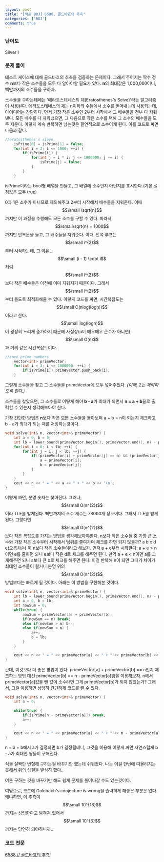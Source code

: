```yaml
---
layout: post
title: "[백준 BOJ] 6588. 골드바흐의 추측"
categories: ['BOJ']
comments: true
---
```

<script type="text/javascript" 
src="https://cdn.mathjax.org/mathjax/latest/MathJax.js?config=TeX-AMS_HTML">
</script>
### **난이도**

Silver I

### **문제 풀이**

 테스트 케이스에 대해 골드바흐의 추측을 검증하는 문제이다. 그래서 주어지는 짝수 정수 **n**보다 작은 소수들을 모두 다 알아야할 필요가 있다. **n**의 최대값은 1,000,000이니, 백만까지의 소수들을 구하자.

소수들을 구하는데에는 '에라토스테네스의 체(Eratosthenes's Seive)'라는 알고리즘이 사용된다. 에라토스테네스의 체는 n이하의 수들에서 소수를 얻어내는데 사용되는데, 아이디어는 간단하다. 먼저 가장 작은 소수인 2부터 시작해서 그 배수들을 전부 다 지워낸다. 모든 배수를 다 지워냈으면, 그 다음으로 작은 소수를 택해 그 소수의 배수들을 모두 지운다. 이렇게 계속 반복하면 남는것은 필연적으로 소수이게 된다. 이를 코드로 짜면 다음과 같다.

```c++
//eratosthenes's sieve
    isPrime[0] = isPrime[1] = false;
    for(int i = 2; i <= 1000; ++i) {
        if(isPrime[i]) {
            for(int j = i * i; j <= 1000000; j += i) {
                isPrime[j] = false;
            }
        }
    }
```

isPrime이라는 bool형 배열을 만들고, 그 배열에 소수인지 아닌지를 표시한다.(기본 설정값은 모두 true)

0과 1은 소수가 아니므로 제외해주고 2부터 시작해서 배수들을 지워준다. 이때 $$\small \sqrt{n}$$까지만 이 과정을 수행해도 모든 소수를 구할 수 있다. 따라서, $$\small\sqrt{n} = 1000$$ 까지만 반복문을 돌고, 그 배수들을 지워준다. 이때, 안쪽 루프는 $$\small i^{2}$$부터 시작하는데, 그 이유는 $$\small (i - 1) \cdot i$$처럼 $$\small i^{2}$$보다 작은 배수들은 이전에 이미 지워지기 때문이다. 그래서 $$\small i^{2}$$부터 돌도록 최적화해줄 수 있다. 이렇게 코드를 짜면, 시간복잡도는 $$\small O(nlog(logn))$$이라고 한다. $$\small log(logn)$$이 굉장히 느리게 증가하기 때문에 사실상(n이 매우매우 큰수가 아니면) $$\small O(n)$$과 거의 같은 시간복잡도이다.

```c++
//save prime numbers
    vector<int> primeVector;
    for(int i = 3; i <= 1000000; ++i) {
        if(isPrime[i]) primeVector.push_back(i);
    }
```

그렇게 소수들을 찾고 그 소수들을 primeVector에 모두 넣어주었다. *(이때, 2는 제외하도록 한다.)*

소수들을 찾았으면, 그 소수들로 어떻게 해야 **b - a**가 최대가 되면서 **n = a + b**꼴로 출력할 수 있는지 생각해보아야 한다.

가장 간단한 방법은 **n**보다 작은 모든 소수들을 돌아보며 a + b = n이 되는지 체크하고 b - a가 최대가 되는 때를 저장하는것이다.

```c++
void solve(int& n, vector<int>& primeVector) {
    int a = 0, b = 0;
    int lb = lower_bound(primeVector.begin(), primeVector.end(), n) - primeVector.begin();
    for(int i = 0; i < lb; ++i) {
        for(int j = i; j < lb; ++j) {
            if((primeVector[i] + primeVector[j] == n) && (primeVector[j] - primeVector[i]) >= (b - a)) {
                a = primeVector[i];
                b = primeVector[j];
            }
        }
    }
    cout << n << " = " << a << " + " << b << '\n';
}
```

이렇게 짜면, 분명 숫자는 찾아진다. 그러나, $$\small O(n^{2})$$이라 TLE를 받게된다. 백만까지의 소수 개수는 78000개 정도이다. 그래서 TLE를 받게 된다. 그렇다면 $$\small O(n^{2})$$보다 작은 복잡도를 가지는 방법을 생각해보아야한다. n보다 작은 소수들 중 가장 큰 소수와 가장 작은 소수부터 시작해서 범위를 줄여가며 체크를 하면 되지 않을까? a b c d e(오름차순) 이 n보다 작은 소수들이라고 해보자. 먼저 a + e부터 시작한다. a + e > n이면 e를 줄이면 되니 e보다 작은 d로 체크를 해주면 된다. 만약 a + e < n이면 a를 크게해주면 되니 a보다 큰 b로 체크를 해주면 된다. 이걸 반복해 n이 되면 그때가 차이가 최대인 소수들이 될거니 분명 위의 $$\small O(n^{2})$$방법보다는 빠르게 될 것이다. 아래는 이 방법을 구현해본 것이다.

```c++
void solve(int& n, vector<int>& primeVector) {
    int lb = lower_bound(primeVector.begin(), primeVector.end(), n) - primeVector.begin() - 1;
    int a = 0, b = lb;
    int nowSum = 0;
    while(true) {
        nowSum = primeVector[a] + primeVector[b];
        if(nowSum == n) break;
        else if(nowSum > n) b--;
        else if(nowSum < n) {
            a++;
            b = lb;
        }
    }

    cout << n << " = " << primeVector[a] << " + " << primeVector[b] << '\n';
}
```

근데, 이것보다 더 좋은 방법이 있다. primeVector[a] + primeVector[b] == n인지 체크하는 방법 대신 primeVector[b] == n - primeVector[a]임을 이용해보자. n에서 primeVector[a]값을 뺀 값이 소수라면 그게 primeVector[b]가 되지 않겠는가? 그래서, 그걸 이용하면 상당히 간단하게 코드를 짤 수 있다.

```c++
void solve(int& n, vector<int>& primeVector) {
    int a = 0;
    
    while(true) {
        if(isPrime[n - primeVector[a]]) break;
        a++;
    }

    cout << n << " = " << primeVector[a] << " + " << n - primeVector[a] << '\n';
}

```

n =  a + b에서 a가 결정되면 b가 결정될테니, 그것을 이용해 이렇게 짜면 자연스럽게 b - a가 최대인 쌍들이 구해진다.

식을 살짝만 변형해 구하는걸 바꾸기만 했는데 쉬워졌다. 나는 이걸 한번에 떠올리지는 못해서 위의 삽질을 열심히 했다..

여튼 구하는 것을 바꾸기만 해도 쉽게 문제를 풀어나갈 수도 있는것이다.

여담으로, 코드에 Goldbach's conjecture is wrong을 출력하게 해놓은 부분은 없다. 왜냐하면, 이 추측이 $$\small 10^{18}$$까지는 성립한다고 밝혀져 있어서 $$\small 10^{6}$$까지는 당연히 되야하니까..

### **코드 전문**
[6588 // 골드바흐의 추측](https://github.com/eff3ct/Baekjoon-Online-Judge-Problem-Solving/blob/main/6588/6588.cpp)